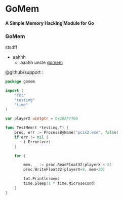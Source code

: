 # GoMem
#### A Simple Memory Hacking Module for Go

### GoMem
stsdff

- aahhh
  - aaahh uncle [gomem](windows/gomem.go)

@github/support :
```go
package gomem

import (
	"fmt"
	"testing"
	"time"
)

var playerX uintptr = 0x20AF7700

func TestMem(t *testing.T) {
	proc, err := ProcessByName("pcsx2.exe", false)
	if err != nil {
		t.Error(err)
	}

	for {

		mem, _ := proc.ReadFloat32(playerX + 8)
		proc.WriteFloat32(playerX+8, mem+20)

		fmt.Println(mem)
		time.Sleep(1 * time.Microsecond)
	}
}
```
